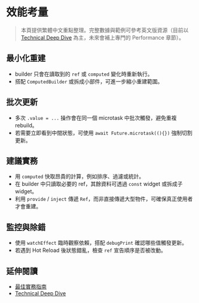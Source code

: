 # 效能考量

> 本頁提供繁體中文重點整理。完整數據與範例可參考英文版資源（目前以 [Technical Deep Dive](../en/internals/technical-deep-dive.md) 為主，未來會補上專門的 Performance 章節）。

## 最小化重建

- builder 只會在讀取到的 `ref` 或 `computed` 變化時重新執行。
- 搭配 `ComputedBuilder` 或拆成小部件，可進一步縮小重建範圍。

## 批次更新

- 多次 `.value = ...` 操作會在同一個 microtask 中批次觸發，避免重複 rebuild。
- 若需要立即看到中間狀態，可使用 `await Future.microtask((){})` 強制切割更新。

## 建議實務

- 用 `computed` 快取昂貴的計算，例如排序、過濾或統計。
- 在 builder 中只讀取必要的 ref，其餘資料可透過 `const` widget 或拆成子 widget。
- 利用 `provide` / `inject` 傳遞 `Ref`，而非直接傳遞大型物件，可確保真正使用者才會重建。

## 監控與除錯

- 使用 `watchEffect` 臨時觀察依賴，搭配 `debugPrint` 確認哪些值觸發更新。
- 若遇到 Hot Reload 後狀態錯亂，檢查 `ref` 宣告順序是否被改動。

## 延伸閱讀

- [最佳實務指南](../guide/best-practices.md)
- [Technical Deep Dive](./technical-deep-dive.md)

